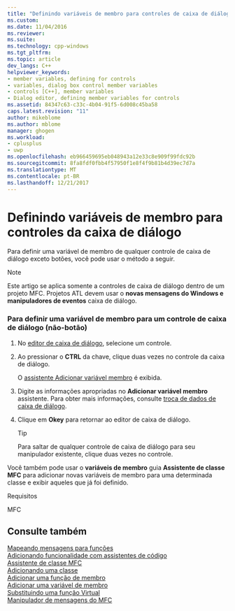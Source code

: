 ```yaml
---
title: "Definindo variáveis de membro para controles de caixa de diálogo | Microsoft Docs"
ms.custom: 
ms.date: 11/04/2016
ms.reviewer: 
ms.suite: 
ms.technology: cpp-windows
ms.tgt_pltfrm: 
ms.topic: article
dev_langs: C++
helpviewer_keywords:
- member variables, defining for controls
- variables, dialog box control member variables
- controls [C++], member variables
- Dialog editor, defining member variables for controls
ms.assetid: 84347c63-c33c-4b04-91f5-6d008c45ba58
caps.latest.revision: "11"
author: mikeblome
ms.author: mblome
manager: ghogen
ms.workload:
- cplusplus
- uwp
ms.openlocfilehash: eb966459695eb048943a12e33c8e909f99fdc92b
ms.sourcegitcommit: 8fa8fdf0fbb4f57950f1e8f4f9b81b4d39ec7d7a
ms.translationtype: MT
ms.contentlocale: pt-BR
ms.lasthandoff: 12/21/2017
---
```

# <a name="defining-member-variables-for-dialog-controls"></a>Definindo variáveis de membro para controles da caixa de diálogo
Para definir uma variável de membro de qualquer controle de caixa de diálogo exceto botões, você pode usar o método a seguir.  
  
> [!NOTE]
>  Este artigo se aplica somente a controles de caixa de diálogo dentro de um projeto MFC. Projetos ATL devem usar o **novas mensagens do Windows e manipuladores de eventos** caixa de diálogo.  
  
### <a name="to-define-a-member-variable-for-a-non-button-dialog-box-control"></a>Para definir uma variável de membro para um controle de caixa de diálogo (não-botão)  
  
1.  No [editor de caixa de diálogo](../windows/dialog-editor.md), selecione um controle.  
  
2.  Ao pressionar o **CTRL** da chave, clique duas vezes no controle da caixa de diálogo.  
  
     O [assistente Adicionar variável membro](../ide/add-member-variable-wizard.md) é exibida.  
  
3.  Digite as informações apropriadas no **Adicionar variável membro** assistente. Para obter mais informações, consulte [troca de dados de caixa de diálogo](../mfc/dialog-data-exchange.md).  
  
4.  Clique em **Okey** para retornar ao editor de caixa de diálogo.  
  
    > [!TIP]
    >  Para saltar de qualquer controle de caixa de diálogo para seu manipulador existente, clique duas vezes no controle.  
  

  
 Você também pode usar o **variáveis de membro** guia **Assistente de classe MFC** para adicionar novas variáveis de membro para uma determinada classe e exibir aqueles que já foi definido.  
  
 Requisitos  
  
 MFC  
  
## <a name="see-also"></a>Consulte também  
 [Mapeando mensagens para funções](../mfc/reference/mapping-messages-to-functions.md)   
 [Adicionando funcionalidade com assistentes de código](../ide/adding-functionality-with-code-wizards-cpp.md)   
 [Assistente de classe MFC](../mfc/reference/mfc-class-wizard.md)   
 [Adicionando uma classe](../ide/adding-a-class-visual-cpp.md)   
 [Adicionar uma função de membro](../ide/adding-a-member-function-visual-cpp.md)   
 [Adicionar uma variável de membro](../ide/adding-a-member-variable-visual-cpp.md)   
 [Substituindo uma função Virtual](../ide/overriding-a-virtual-function-visual-cpp.md)   
 [Manipulador de mensagens do MFC](../mfc/reference/adding-an-mfc-message-handler.md)

